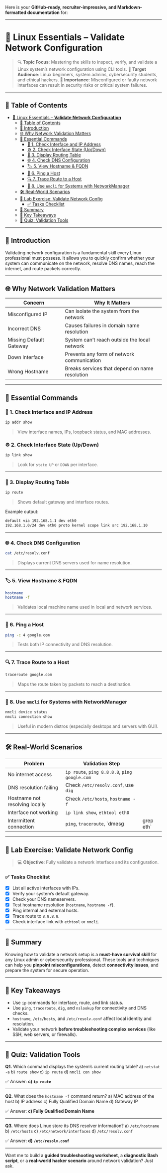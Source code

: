 Here is your **GitHub-ready, recruiter-impressive, and Markdown-formatted documentation** for:

---

# 📘 Linux Essentials – **Validate Network Configuration**

> 🔍 **Topic Focus**: Mastering the skills to inspect, verify, and validate a Linux system’s network configuration using CLI tools.
> 🎯 **Target Audience**: Linux beginners, system admins, cybersecurity students, and ethical hackers.
> 🧠 **Importance**: Misconfigured or faulty network interfaces can result in security risks or critical system failures.

---

## 🧭 Table of Contents

- [📘 Linux Essentials – **Validate Network Configuration**](#-linux-essentials--validate-network-configuration)
  - [🧭 Table of Contents](#-table-of-contents)
  - [📘 Introduction](#-introduction)
  - [🌐 Why Network Validation Matters](#-why-network-validation-matters)
  - [🧰 Essential Commands](#-essential-commands)
    - [🔎 1. Check Interface and IP Address](#-1-check-interface-and-ip-address)
    - [⚙️ 2. Check Interface State (Up/Down)](#️-2-check-interface-state-updown)
    - [📍 3. Display Routing Table](#-3-display-routing-table)
    - [🌐 4. Check DNS Configuration](#-4-check-dns-configuration)
    - [🏷 5. View Hostname \& FQDN](#-5-view-hostname--fqdn)
    - [📶 6. Ping a Host](#-6-ping-a-host)
    - [🔍 7. Trace Route to a Host](#-7-trace-route-to-a-host)
    - [🧪 8. Use `nmcli` for Systems with NetworkManager](#-8-use-nmcli-for-systems-with-networkmanager)
  - [🛠 Real-World Scenarios](#-real-world-scenarios)
  - [🧪 Lab Exercise: Validate Network Config](#-lab-exercise-validate-network-config)
    - [✅ Tasks Checklist](#-tasks-checklist)
  - [📝 Summary](#-summary)
  - [📌 Key Takeaways](#-key-takeaways)
  - [🧠 Quiz: Validation Tools](#-quiz-validation-tools)

---

## 📘 Introduction

Validating network configuration is a fundamental skill every Linux professional must possess. It allows you to quickly confirm whether your system can communicate on the network, resolve DNS names, reach the internet, and route packets correctly.

---

## 🌐 Why Network Validation Matters

| Concern                 | Why It Matters                                 |
| ----------------------- | ---------------------------------------------- |
| Misconfigured IP        | Can isolate the system from the network        |
| Incorrect DNS           | Causes failures in domain name resolution      |
| Missing Default Gateway | System can’t reach outside the local network   |
| Down Interface          | Prevents any form of network communication     |
| Wrong Hostname          | Breaks services that depend on name resolution |

---

## 🧰 Essential Commands

### 🔎 1. Check Interface and IP Address

```bash
ip addr show
```

> View interface names, IPs, loopback status, and MAC addresses.

### ⚙️ 2. Check Interface State (Up/Down)

```bash
ip link show
```

> Look for `state UP` or `DOWN` per interface.

---

### 📍 3. Display Routing Table

```bash
ip route
```

> Shows default gateway and interface routes.

Example output:

```bash
default via 192.168.1.1 dev eth0
192.168.1.0/24 dev eth0 proto kernel scope link src 192.168.1.10
```

---

### 🌐 4. Check DNS Configuration

```bash
cat /etc/resolv.conf
```

> Displays current DNS servers used for name resolution.

---

### 🏷 5. View Hostname & FQDN

```bash
hostname
hostname -f
```

> Validates local machine name used in local and network services.

---

### 📶 6. Ping a Host

```bash
ping -c 4 google.com
```

> Tests both IP connectivity and DNS resolution.

---

### 🔍 7. Trace Route to a Host

```bash
traceroute google.com
```

> Maps the route taken by packets to reach a destination.

---

### 🧪 8. Use `nmcli` for Systems with NetworkManager

```bash
nmcli device status
nmcli connection show
```

> Useful in modern distros (especially desktops and servers with GUI).

---

## 🛠 Real-World Scenarios

| Problem                        | Validation Step                               |            |
| ------------------------------ | --------------------------------------------- | ---------- |
| No internet access             | `ip route`, `ping 8.8.8.8`, `ping google.com` |            |
| DNS resolution failing         | Check `/etc/resolv.conf`, use `dig`           |            |
| Hostname not resolving locally | Check `/etc/hosts`, `hostname -f`             |            |
| Interface not working          | `ip link show`, `ethtool eth0`                |            |
| Intermittent connection        | `ping`, `traceroute`, \`dmesg                 | grep eth\` |

---

## 🧪 Lab Exercise: Validate Network Config

> 💻 **Objective**: Fully validate a network interface and its configuration.

### ✅ Tasks Checklist

* [x] List all active interfaces with IPs.
* [x] Verify your system’s default gateway.
* [x] Check your DNS nameservers.
* [x] Test hostname resolution (`hostname`, `hostname -f`).
* [x] Ping internal and external hosts.
* [x] Trace route to `8.8.8.8`.
* [x] Check interface link with `ethtool` or `nmcli`.

---

## 📝 Summary

Knowing how to validate a network setup is a **must-have survival skill** for any Linux admin or cybersecurity professional. These tools and techniques can help you **pinpoint misconfigurations**, detect **connectivity issues**, and prepare the system for secure operation.

---

## 📌 Key Takeaways

* Use `ip` commands for interface, route, and link status.
* Use `ping`, `traceroute`, `dig`, and `nslookup` for connectivity and DNS checks.
* `hostname`, `/etc/hosts`, and `/etc/resolv.conf` affect local identity and resolution.
* Validate your network **before troubleshooting complex services** (like SSH, web servers, or firewalls).

---

## 🧠 Quiz: Validation Tools

**Q1.** Which command displays the system’s current routing table?
a) `netstat -a`
b) `route show`
c) `ip route`
d) `nmcli con show`

✅ Answer: **c) `ip route`**

---

**Q2.** What does the `hostname -f` command return?
a) MAC address of the host
b) IP address
c) Fully Qualified Domain Name
d) Gateway IP

✅ Answer: **c) Fully Qualified Domain Name**

---

**Q3.** Where does Linux store its DNS resolver information?
a) `/etc/hostname`
b) `/etc/hosts`
c) `/etc/network/interfaces`
d) `/etc/resolv.conf`

✅ Answer: **d) `/etc/resolv.conf`**

---

Want me to build a **guided troubleshooting worksheet**, a **diagnostic Bash script**, or a **real-world hacker scenario** around network validation? Just ask.
